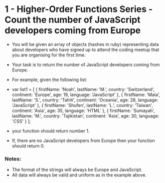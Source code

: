 # 1 - Higher-Order Functions Series - Count the number of JavaScript developers coming from Europe

- You will be given an array of objects (hashes in ruby) representing data about developers who have signed up to attend the coding meetup that you are organising for the first time.

- Your task is to return the number of JavaScript developers coming from Europe.

- For example, given the following list:

* var list1 = [
  { firstName: 'Noah', lastName: 'M.', country: 'Switzerland', continent: 'Europe', age: 19, language: 'JavaScript' },
  { firstName: 'Maia', lastName: 'S.', country: 'Tahiti', continent: 'Oceania', age: 28, language: 'JavaScript' },
  { firstName: 'Shufen', lastName: 'L.', country: 'Taiwan', continent: 'Asia', age: 35, language: 'HTML' },
  { firstName: 'Sumayah', lastName: 'M.', country: 'Tajikistan', continent: 'Asia', age: 30, language: 'CSS' }
  ];

- your function should return number 1.

- If, there are no JavaScript developers from Europe then your function should return 0.

### Notes:

- The format of the strings will always be Europe and JavaScript.
- All data will always be valid and uniform as in the example above.

